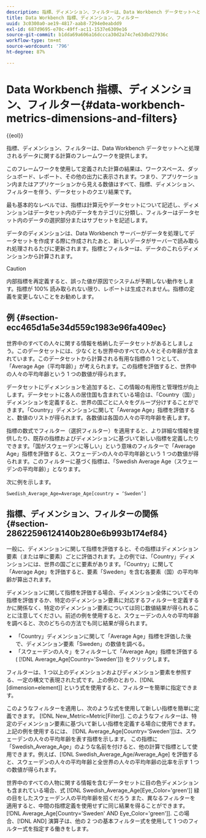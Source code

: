 ```yaml
---
description: 指標、ディメンション、フィルターは、Data Workbench データセットへと処理されるデータに関する計算のフレームワークを提供します。
title: Data Workbench 指標、ディメンション、フィルター
uuid: 3c0300a0-ae19-4817-aab8-7294e0eabdd9
exl-id: 687d9695-e70c-49ff-ac11-1537e6309e16
source-git-commit: b1dda69a606a16dccca30d2a74c7e63dbd27936c
workflow-type: tm+mt
source-wordcount: '796'
ht-degree: 87%

---
```


# Data Workbench 指標、ディメンション、フィルター{#data-workbench-metrics-dimensions-and-filters}

{{eol}}

指標、ディメンション、フィルターは、Data Workbench データセットへと処理されるデータに関する計算のフレームワークを提供します。

このフレームワークを使用して定義された計算の結果は、ワークスペース、ダッシュボード、レポート、その他の出力に表示されます。つまり、アプリケーション内またはアプリケーションから見える数値はすべて、指標、ディメンション、フィルターを伴う、データセットのクエリ結果です。

最も基本的なレベルでは、指標は計算元やデータセットについて記述し、ディメンションはデータセット内のデータをカテゴリに分類し、フィルターはデータセット内のデータの選択部分またはサブセットを記述します。

データのディメンションは、Data Workbench サーバーがデータを処理してデータセットを作成する際に作成されたあと、新しいデータがサーバーで読み取られ処理されるたびに更新されます。指標とフィルターは、データのこれらディメンションから計算されます。

>[!CAUTION]
>
>内部指標を再定義すると、誤った値が原因でシステムが予期しない動作をします。指標が 100% 読み取られない限り、レポートは生成されません。指標の定義を変更しないことをお勧めします。

## 例 {#section-ecc465d1a5e34d559c1983e96fa409ec}

世界中のすべての人々に関する情報を格納したデータセットがあるとしましょう。このデータセットには、少なくとも世界中のすべての人々とその年齢が含まれています。このデータセットから計算される有用な指標の 1 つとして、「Average Age（平均年齢）」が考えられます。この指標を評価すると、世界中の人々の平均年齢という 1 つの数値が得られます。

データセットにディメンションを追加すると、この情報の有用性と管理性が向上します。データセットに各人の居住国も含まれている場合は、「Country（国）」ディメンションを定義すると、世界の国ごとに人々をグループ分けすることができます。「Country」ディメンションに関して「Average Age」指標を評価すると、数値のリストが得られます。各数値は各国の人々の平均年齢を表します。

指標の数式でフィルター（選択フィルター）を適用すると、より詳細な情報を提供したり、既存の指標およびディメンションに基づいて新しい指標を定義したりできます。「国がスウェーデンに等しい」という意味のフィルターで「Average Age」指標を評価すると、スウェーデンの人々の平均年齢という 1 つの数値が得られます。このフィルターに基づく指標は、「Swedish Average Age（スウェーデンの平均年齢）」となります。

次に例を示します。

```
Swedish_Average_Age=Average_Age[country = ‘Sweden’]
```

## 指標、ディメンション、フィルターの関係 {#section-28622596124140b280e6b993b174ef84}

一般に、ディメンションに関して指標を評価すると、その指標はディメンション要素（または単に要素）ごとに評価されます。上の例では、「Country」ディメンションには、世界の国ごとに要素があります。「Country」に関して「Average Age」を評価すると、要素「Sweden」を含む各要素（国）の平均年齢が算出されます。

ディメンションに関して指標を評価する場合、ディメンション全体についてその指標を評価するか、特定のディメンション要素に対応するフィルターを定義するかに関係なく、特定のディメンション要素については同じ数値結果が得られることに注意してください。前述の例を使用すると、スウェーデンの人々の平均年齢を調べると、次のどちらの方法でも同じ結果が得られます。

* 「Country」ディメンションに関して「Average Age」指標を評価した後で、ディメンション要素「Sweden」の数値を調べる。
* 「スウェーデンの人々」をフィルターして「Average Age」指標を評価する ( [!DNL Average_Age[Country='Sweden']]) をクリックします。

フィルターは、1 つ以上のディメンションおよびディメンション要素を参照する、一定の構文で表現された式です。上の例のとおり、[!DNL [dimension=element]] という式を使用すると、フィルターを簡単に指定できます。

このようなフィルターを適用し、次のような式を使用して新しい指標を簡単に定義できます。 [!DNL New_Metric=Metric[Filter]]. このようなフィルターは、特定のディメンション要素に基づいて新しい指標を定義する場合に使用できます。上記の例を使用するには、 [!DNL Average_Age[Country='Sweden']]は、スウェーデンの人々の平均年齢を表す指標を示します。 この指標に「Swedish_Average_Age」のような名前を付けると、他の計算で指標として使用できます。例えば、[!DNL Swedish_Average_Age/Average_Age] を評価すると、スウェーデンの人々の平均年齢と全世界の人々の平均年齢の比率を示す 1 つの数値が得られます。

世界中のすべての人物に関する情報を含むデータセットに目の色ディメンションも含まれている場合、式 [!DNL Swedish_Average_Age[Eye_Color='green']] 緑の目をしたスウェーデン人の平均年齢を招くだろう また、異なるフィルターを適用すると、中間の指標定義を使用せずに同じ結果を得ることができます。 [!DNL Average_Age[Country='Sweden' AND Eye_Color='green']]. この場合、[!DNL AND] 演算子は、他の 2 つの基本フィルター式を使用して 1 つのフィルター式を指定する働きをします。
